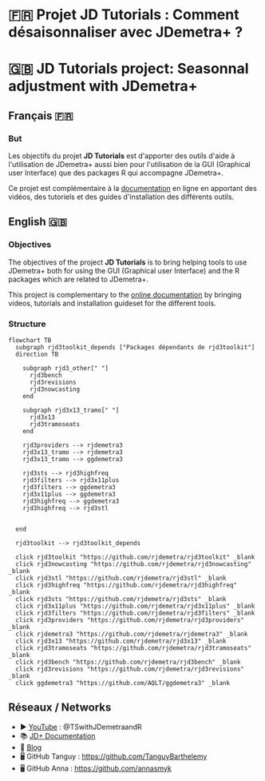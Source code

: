 # 🇫🇷 Projet JD Tutorials : Comment désaisonnaliser avec JDemetra+ ?
# 🇬🇧 JD Tutorials project: Seasonnal adjustment with JDemetra+

## Français 🇫🇷

### But

Les objectifs du projet **JD Tutorials** est d'apporter des outils d'aide à l'utilisation de JDemetra+ aussi bien pour l'utilisation de la GUI (Graphical user Interface) que des packages R qui accompagne JDemetra+.

Ce projet est complémentaire à la [documentation](https://jdemetra-new-documentation.netlify.app/) en ligne en apportant des vidéos, des tutoriels et des guides d'installation des différents outils.


## English 🇬🇧


### Objectives

The objectives of the project **JD Tutorials** is to bring helping tools to use JDemetra+ both for using the GUI (Graphical user Interface) and the R packages which are related to JDemetra+.

This project is complementary to the [online documentation](https://jdemetra-new-documentation.netlify.app/) by bringing videos, tutorials and installation guideset for the different tools.

### Structure

```mermaid
flowchart TB
  subgraph rjd3toolkit_depends ["Packages dépendants de rjd3toolkit"]
  direction TB
  
    subgraph rjd3_other[" "]
      rjd3bench
      rjd3revisions
      rjd3nowcasting
    end

    subgraph rjd3x13_tramo[" "]
      rjd3x13
      rjd3tramoseats
    end

    rjd3providers --> rjdemetra3
    rjd3x13_tramo --> rjdemetra3
    rjd3x13_tramo --> ggdemetra3

    rjd3sts --> rjd3highfreq
    rjd3filters --> rjd3x11plus
    rjd3filters --> ggdemetra3
    rjd3x11plus --> ggdemetra3
    rjd3highfreq --> ggdemetra3
    rjd3highfreq --> rjd3stl


  end

  rjd3toolkit --> rjd3toolkit_depends

  click rjd3toolkit "https://github.com/rjdemetra/rjd3toolkit" _blank
  click rjd3nowcasting "https://github.com/rjdemetra/rjd3nowcasting" _blank
  click rjd3stl "https://github.com/rjdemetra/rjd3stl" _blank
  click rjd3highfreq "https://github.com/rjdemetra/rjd3highfreq" _blank
  click rjd3sts "https://github.com/rjdemetra/rjd3sts" _blank
  click rjd3x11plus "https://github.com/rjdemetra/rjd3x11plus" _blank
  click rjd3filters "https://github.com/rjdemetra/rjd3filters" _blank
  click rjd3providers "https://github.com/rjdemetra/rjd3providers" _blank
  click rjdemetra3 "https://github.com/rjdemetra/rjdemetra3" _blank
  click rjd3x13 "https://github.com/rjdemetra/rjd3x13" _blank
  click rjd3tramoseats "https://github.com/rjdemetra/rjd3tramoseats" _blank
  click rjd3bench "https://github.com/rjdemetra/rjd3bench" _blank
  click rjd3revisions "https://github.com/rjdemetra/rjd3revisions" _blank
  click ggdemetra3 "https://github.com/AQLT/ggdemetra3" _blank
```


## Réseaux / Networks
- ▶️ [YouTube](https://www.youtube.com/@TSwithJDemetraandR) : @TSwithJDemetraandR
- 📚 [JD+ Documentation](https://jdemetra-new-documentation.netlify.app/)
- 📝 [Blog](https://jdemetra-universe-blog.netlify.app/)
- 🖥️ GitHub Tanguy : https://github.com/TanguyBarthelemy
- 🖥️ GitHub Anna : https://github.com/annasmyk
